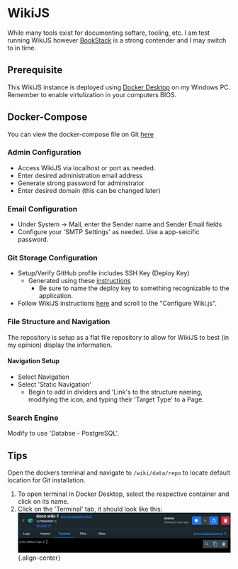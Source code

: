 # WikiJS

While many tools exist for documenting softare, tooling, etc. I am test running WikiJS however [BookStack](https://www.bookstackapp.com/) is a strong contender and I may switch to in time.

## Prerequisite

This WikiJS instance is deployed using [Docker Desktop](https://www.docker.com/products/docker-desktop/) on my Windows PC. Remember to enable virtulization in your computers BIOS.

## Docker-Compose

You can view the docker-compose file on Git [here](https://adamzvolanek.github.io/alexandria_splash_page/)

### Admin Configuration

- Access WikiJS via localhost or port as needed.
- Enter desired administration email address
- Generate strong password for adminstrator
- Enter desired domain (this can be changed later)

### Email Configuration

- Under System -> Mail, enter the Sender name and Sender Email fields
- Configure your 'SMTP Settings' as needed. Use a app-seicific password.

### Git Storage Configuration

- Setup/Verify GitHub profile includes SSH Key (Deploy Key)
  - Generated using these [instructions](https://docs.github.com/en/authentication/connecting-to-github-with-ssh/generating-a-new-ssh-key-and-adding-it-to-the-ssh-agent#generating-a-new-ssh-key)
    - Be sure to name the deploy key to something recognizable to the application.
- Follow WikiJS instructions [here](https://docs.requarks.io/en/storage/git) and scroll to the "Configure Wiki.js".

### File Structure and Navigation

The repository is setup as a flat file repository to allow for WikiJS to best (in my opinion) display the information.

#### Navigation Setup

- Select Navigation
- Select 'Static Navigation'
  - Begin to add in dividers and 'Link's to the structure naming, modifying the icon, and typing their 'Target Type' to a Page.

### Search Engine

Modify to use 'Databse - PostgreSQL'.

## Tips

Open the dockers terminal and navigate to `/wiki/data/repo` to locate default location for Git installation.

1. To open terminal in Docker Desktop, select the respective container and click on its name.
2. Click on the 'Terminal' tab, it should look like this: ![image.png](/image.png){.align-center}
